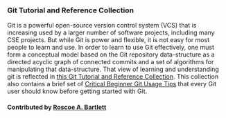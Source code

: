 ### Git Tutorial and Reference Collection

Git is a powerful open-source version control system (VCS) that is increasing used by a larger number of software projects, including many CSE projects.  But while Git is power and flexible, it is not easy for most people to learn and use.  In order to learn to use Git effectively, one must form a conceptual model based on the Git repository data-structure as a directed acyclic graph of connected commits and a set of algorithms for manipulating that data-structure.  That view of learning and understanding git is reflected in [this Git Tutorial and Reference Collection](https://ideas-productivity.org/resources/howtos/git-tutorial-and-reference-collection/).  This collection also contains a brief set of [Critical Beginner Git Usage Tips](https://ideas-productivity.org/resources/howtos/git-tutorial-and-reference-collection/) that every Git user should know before getting started with Git.

#### Contributed by [Roscoe A. Bartlett](https://github.com/bartlettroscoe)

<!---
Publish: yes
Categories: Development
Topics: version control
Tags: training, meta
Level: 2
Prerequisites: defaults
Aggregate: none
--->
